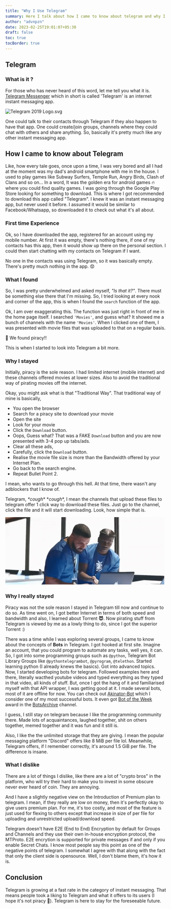 ```yaml
---
title: "Why I Use Telegram"
summary: Here I talk about how I came to know about telegram and why I continued to use it as my daily instant messaging app. 
author: "advnpzn"
date: 2023-02-25T19:01:07+05:30
draft: false
toc: true
tocBorder: true
---
```

## Telegram

### What is it ?

For those who has never heard of this word, let me tell you what it is. [Telegram Messenger](https://telegram.org) which in short is called 'Telegram' is an internet instant messaging app.

![Telegram 2019 Logo.svg](https://upload.wikimedia.org/wikipedia/commons/thumb/8/83/Telegram_2019_Logo.svg/121px-Telegram_2019_Logo.svg.png)

One could talk to their contacts through Telegram if they also happen to have that app. One could create/join groups, channels where they could chat with others and share anything. So, basically it's pretty much like any other instant messaging app.

## How I came to know about Telegram

Like, how every tale goes, once upon a time, I was very bored and all I had at the moment was my dad's android smartphone with me in the house. I used to play games like Subway Surfers, Temple Run, Angry Birds, Clash of Clans and so on... In a word, It was the golden era for android games 🔥 where you could find quality games. I was going through the Google Play Store looking for something to download. This is where I got recommended to download this app called "Telegram". I knew it was an instant messaging app, but never used it before. I assumed it would be similar to Facebook/Whatsapp, so downloaded it to check out what it's all about.

### First time Experience

Ok, so I have downloaded the app, registered for an account using my mobile number. At first it was empty, there's nothing there, if one of my contacts has this app, then it would show up there on the personal section. I could then start chatting with my contacts on Telegram if I want.

No one in the contacts was using Telegram, so it was basically empty. There's pretty much nothing in the app. 😟

### What I found

So, I was pretty underwhelmed and asked myself, *"Is that it?"*. There must be something else there that I'm missing. So, I tried looking at every nook and corner of the app, this is when I found the `search` function of the app.

Ok, I am over exaggerating this. The function was just right in front of me in the home page itself. I searched `'Movies'`, and guess what? It showed me a bunch of channels with the name `'Movies'`. When I clicked one of them, I was presented with movie files that was uploaded to that on a regular basis.

🎉️ We found piracy!!

This is when I started to look into Telegram a bit more.

### Why I stayed

Initially, piracy is the sole reason. I had limited internet (mobile internet) and these channels offered movies at lower sizes. Also to avoid the traditional way of pirating movies off the internet.

Okay, you might ask what is that "Traditional Way".
That traditional way of mine is basically,

* You open the browser
* Search for a piracy site to download your movie
* Open the site
* Look for your movie
* Click the `Download` button.
* Oops, Guess what? That was a FAKE `Download` button and you are now presented with 3-4 pop up tabs/ads.
* Clear all these ads,
* Carefully, click the `Download` button.
* Realise the movie file size is more than the Bandwidth offered by your Internet Plan.
* Go back to the search engine.
* Repeat Bullet Point 2.

I mean, who wants to go through this hell. At that time, there wasn't any adblockers that I know of.

Telegram, *\*cough** **cough*\*, I mean the channels that upload these files to telegram offer 1 click way to download these files. Just go to the channel, click the file and it will start downloading. Look, how simple that is.

![simple](assets/simple.gif)

### Why I really stayed

Piracy was not the sole reason I stayed in Telegram till now and continue to do so. As time went on, I got better Internet in terms of both speed and bandwidth and also, I learned about Torrent **😈**. Now pirating stuff from Telegram is viewed by me as a lowly thing to do, since I got the superior Torrent :)

There was a time while I was exploring several groups, I came to know about the concepts of **Bots** in Telegram. I got hooked at first site. Imagine an account, that you could program to automate any tasks, well yes, it can. So, I got into some programming groups such as `@python`, Telegram Bot Library Groups like `@pythontelegrambot`, `@pyrogram`, `@telethon`. Started learning python (I already knews the basics). Got into advanced topics. Now, I started developing bots for telegram. Followed examples here and there, literally wacthed youtube videos and typed everything as they typed in that video, all kinds of stuff. But, once I got the hang of it and familiarised myself with that API wrapper, I was getting good at it. I made several bots, most of it are offline for now. You can check out [Akinator-Bot](https://t.me/aki_akinator_bot) which I consider one of my most successful bots. It even got [Bot of the Week](https://t.me/BotsArchive/2285) award in the [BotsArchive](https://t.me/BotsArchive) channel.

I guess, I still stay on telegram because I like the programming community there. Made lots of acquaintances, laughed together, shit on others together, memed together and it was fun and it still is.

Also, I like the the unlimited storage that they are giving. I mean the popular messaging platform "Discord" offers like 8 MiB per file lol. Meanwhile, Telegram offers, if I remember correctly, it's around 1.5 GiB per file. The difference is insane.

### What I dislike

There are a lot of things I dislike, like there are a lot of "crypto bros" in the platform, who will try their hard to make you to invest in some obscure never ever heard of coin. They are annoying.

And I have a slightly negative view on the Introduction of Premium plan to telegram. I mean, if they really are low on money, then it's perfectly okay to give users premium plan. For me, it's too costly, and most of the feature is just used for flexing to others except that increase in size of per file for uploading and unrestricted upload/download speed.

Telegram doesn't have E2E (End to End) Encryption by default for Groups and Channels and they use their own in-house encryption protocol, the MTProto. E2E encrytion is supported for private messages if and only if you enable Secret Chats. I know most people say this point as one of the negative points of telegram. I somewhat I agree with that along with the fact that only the client side is opensource. Well, I don't blame them, it's how it is.

## Conclusion

Telegram is growing at a fast rate in the category of instant messaging. That means people took a liking to Telegram and what it offers to its users (I hope it's not piracy 👀️). Telegram is here to stay for the foreseeable future.
